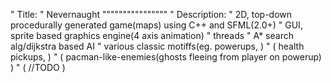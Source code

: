 "
 Title:
"   Nevernaught
""""""""""""""""
" Description:
"   2D, top-down procedurally generated game(maps) using C++ and SFML(2.0+)
"   GUI, sprite based graphics engine(4 axis animation)
"   threads
"   A* search alg/dijkstra based AI
"   various classic motiffs(eg. powerups,       )
"                          (    health pickups, )
"                          (    pacman-like-enemies(ghosts fleeing from player on powerup)  )
"                          (    //TODO          )
